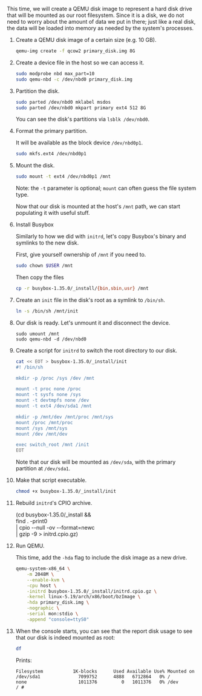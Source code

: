 This time, we will create a QEMU disk image to represent a hard disk drive that will be mounted as our root filesystem. Since it is a disk, we do not need to worry about the amount of data we put in there; just like a real disk, the data will be loaded into memory as needed by the system's processes.

1. Create a QEMU disk image of a certain size (e.g. 10 GB).

    ```bash
    qemu-img create -f qcow2 primary_disk.img 8G
    ```

1.  Create a device file in the host so we can access it.

    ```bash
    sudo modprobe nbd max_part=10
    sudo qemu-nbd -c /dev/nbd0 primary_disk.img
    ```

1.  Partition the disk.

    ```bash
    sudo parted /dev/nbd0 mklabel msdos
    sudo parted /dev/nbd0 mkpart primary ext4 512 8G
    ```

    You can see the disk's partitions via `lsblk /dev/nbd0`.

1.  Format the primary partition.

    It will be available as the block device `/dev/nbd0p1`.

    ```bash
    sudo mkfs.ext4 /dev/nbd0p1
    ```

1.  Mount the disk.

    ```bash
    sudo mount -t ext4 /dev/nbd0p1 /mnt
    ```

    Note: the `-t` parameter is optional; `mount` can often guess the file system type.

    Now that our disk is mounted at the host's `/mnt` path, we can start populating it with useful stuff.

1.  Install Busybox

    Similarly to how we did with `initrd`, let's copy Busybox's binary and symlinks to the new disk.

    First, give yourself ownership of `/mnt` if you need to.

    ```bash
    sudo chown $USER /mnt
    ```

    Then copy the files

    ```bash
    cp -r busybox-1.35.0/_install/{bin,sbin,usr} /mnt
    ```

1.  Create an `init` file in the disk's root as a symlink to `/bin/sh`.

    ```bash
    ln -s /bin/sh /mnt/init
    ```

1.  Our disk is ready. Let's unmount it and disconnect the device.

    ```
    sudo umount /mnt
    sudo qemu-nbd -d /dev/nbd0
    ```

1.  Create a script for `initrd` to switch the root directory to our disk.

    ```bash
    cat << EOT > busybox-1.35.0/_install/init
    #! /bin/sh

    mkdir -p /proc /sys /dev /mnt

    mount -t proc none /proc
    mount -t sysfs none /sys
    mount -t devtmpfs none /dev
    mount -t ext4 /dev/sda1 /mnt

    mkdir -p /mnt/dev /mnt/proc /mnt/sys
    mount /proc /mnt/proc
    mount /sys /mnt/sys
    mount /dev /mnt/dev

    exec switch_root /mnt /init
    EOT
    ```

    Note that our disk will be mounted as `/dev/sda`, with the primary partition at `/dev/sda1`.

1.  Make that script executable.

    ```bash
    chmod +x busybox-1.35.0/_install/init
    ```

1.  Rebuild `initrd`'s CPIO archive.

    (cd busybox-1.35.0/_install && \
      find . -print0 \
      | cpio --null -ov --format=newc \
      | gzip -9 > initrd.cpio.gz)

1.  Run QEMU.

    This time, add the `-hda` flag to include the disk image as a new drive.


    ```bash
    qemu-system-x86_64 \
        -m 2048M \
        --enable-kvm \
        -cpu host \
        -initrd busybox-1.35.0/_install/initrd.cpio.gz \
        -kernel linux-5.19/arch/x86/boot/bzImage \
        -hda primary_disk.img \
        -nographic \
        -serial mon:stdio \
        -append "console=ttyS0"
    ```

1.  When the console starts, you can see that the report disk usage to see that our disk is indeed mounted as root:

    ```bash
    df
    ```

    Prints:

    ```
    Filesystem           1K-blocks      Used Available Use% Mounted on
    /dev/sda1              7099752      4888   6712864   0% /
    none                   1011376         0   1011376   0% /dev
    / # 
    ```
